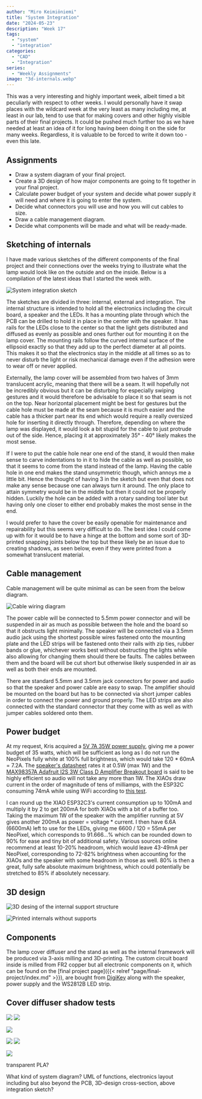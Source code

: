 ```yaml
---
author: "Miro Keimiöniemi"
title: "System Integration"
date: "2024-05-23"
description: "Week 17"
tags: 
  - "system"
  - "integration"
categories: 
  - "CAD"
  - "Integration"
series: 
  - "Weekly Assignments"
image: "3d-internals.webp"
---
```


This was a very interesting and highly important week, albeit timed a bit peculiarly with respect to other weeks. I would personally have it swap places with the wildcard week at the very least as many including me, at least in our lab, tend to use that for making covers and other highly visible parts of their final projects. It could be pushed much further too as we have needed at least an idea of it for long having been doing it on the side for many weeks. Regardless, it is valuable to be forced to write it down too - even this late. 

## Assignments

- Draw a system diagram of your final project.
- Create a 3D design of how major components are going to fit together in your final project.
- Calculate power budget of your system and decide what power supply it will need and where it is going to enter the system.
- Decide what connectors you will use and how you will cut cables to size.
- Draw a cable management diagram.
- Decide what components will be made and what will be ready-made.

## Sketching of internals

I have made various sketches of the different components of the final project and their connections over the weeks trying to illustrate what the lamp would look like on the outside and on the inside. Below is a compilation of the latest ideas that I started the week with. 

![System integration sketch](system-integration-sketch.webp)

The sketches are divided in three: internal, external and integration. The internal structure is intended to hold all the electronics including the circuit board, a speaker and the LEDs. It has a mounting plate through which the PCB can be drilled to hold it in place in the center with the speaker. It has rails for the LEDs close to the center so that the light gets distributed and diffused as evenly as possible and ones further out for mounting it on the lamp cover. The mounting rails follow the curved internal surface of the ellipsoid exactly so that they add up to the perfect diameter at all points. This makes it so that the electronics stay in the middle at all times so as to never disturb the light or risk mechanical damage  even if the adhesion were to wear off or never applied.

Externally, the lamp cover will be assembled from two halves of 3mm translucent acrylic, meaning that there will be a seam. It will hopefully not be incredibly obvious but it can be disturbing for especially swiping gestures and it would therefore be advisable to place it so that seam is not on the top. Near horizontal placement might be best for gestures but the cable hole must be made at the seam because it is much easier and the cable has a thicker part near its end which would require a really oversized hole for inserting it directly through. Therefore, depending on where the lamp was displayed, it would look a bit stupid for the cable to just protrude out of the side. Hence, placing it at approximately 35° - 40° likely makes the most sense. 

If I were to put the cable hole near one end of the stand, it would then make sense to carve indentations to in it to hide the cable as well as possible, so that it seems to come from the stand instead of the lamp. Having the cable hole in one end makes the stand unsymmetric though, which annoys me a little bit. Hence the thought of having 3 in the sketch but even that does not make any sense because one can always turn it around. The only place to attain symmetry would be in the middle but then it could not be properly hidden. Luckily the hole can be added with a rotary sanding tool later but having only one closer to either end probably makes the most sense in the end. 

I would prefer to have the cover be easily openable for maintenance and repairability but this seems very difficult to do. The best idea I could come up with for it would be to have a hinge at the bottom and some sort of 3D-printed snapping joints below the top but these likely be an issue due to creating shadows, as seen below, even if they were printed from a somewhat translucent material. 

## Cable management

Cable management will be quite minimal as can be seen from the below diagram. 

![Cable wiring diagram](wiring-diagram.webp)

The power cable will be connected to 5.5mm power connector and will be suspended in air as much as possible between the hole and the board so that it obstructs light minimally. The speaker will be connected via a 3.5mm audio jack using the shortest possible wires fastened onto the mounting plate and the LED strips will be fastened onto their rails with zip ties, rubber bands or glue, whichever works best without obstructing the lights while also allowing for changing them should there be faults. The cables between them and the board will be cut short but otherwise likely suspended in air as well as both their ends are mounted.

There are standard 5.5mm and 3.5mm jack connectors for power and audio so that the speaker and power cable are easy to swap. The amplifier should be mounted on the board but has to be connected via short jumper cables in order to connect the power and ground properly. The LED strips are also connected with the standard connector that they come with as well as with jumper cables soldered onto them.

## Power budget

At my request, Kris acquired a [5V 7A 35W power supply](https://www.digikey.gr/en/products/detail/tt-electronics-power-partners-inc/PEAMD50-10-B2/15838859), giving me a power budget of 35 watts, which will be sufficient as long as I do not run the NeoPixels fully white at 100% full brightness, which would take 120 * 60mA = 7.2A. The [speaker's datasheet](https://www.mspindy.com/spec-sheets/PSR-57N08A01-AQ.pdf) rates it at 0.5W (max 1W) and the [MAX98357A Adafruit I2S 3W Class D Amplifier Breakout board](https://www.adafruit.com/product/3006) is said to be highly efficient so audio will not take any more than 1W. The XIAOs draw current in the order of magnitude of tens of milliamps, with the ESP32C consuming 74mA while using WiFi according to [this test](https://files.seeedstudio.com/wiki/XIAO_WiFi/Resources/Seeed_Studio_XIAO_ESP32C3_Power_Consumption_Tests.pdf). 

I can round up the XIAO ESP32C3's current consumption up to 100mA and multiply it by 2 to get 200mA for both XIAOs with a bit of a buffer too. Taking the maximum 1W of the speaker with the amplifier running at 5V gives another 200mA as power = voltage * current. I then have 6.6A (6600mA) left to use for the LEDs, giving me 6600 / 120 = 55mA per NeoPixel, which corresponds to 91.666...% which can be rounded down to 90% for ease and tiny bit of additional safety. Various sources online recommend at least 10-20% headroom, which would leave 43-49mA per NeoPixel, corresponding to 72-82% brightness when accounting for the XIAOs and the speaker with some headroom in those as well. 80% is then a great, fully safe absolute maximum brightness, which could potentially be stretched to 85% if absolutely necessary. 

## 3D design

![3D desing of the internal support structure](3d-internals.webp)

![Printed internals without supports](3d-printed-internals.webp)

## Components

The lamp cover diffuser and the stand as well as the internal framework will be produced via 3-axis milling and 3D-printing. The custom circuit board inside is milled from FR2 copper but all electronic components on it, which can be found on the [final project page]({{< relref "page/final-project/index.md" >}}), are bought from [DigiKey](https://www.digikey.com/) along with the speaker, power supply and the WS2812B LED strip.

## Cover diffuser shadow tests

![](shadow-closer-distance.webp)
![](shadow-longer-distance.webp)

![](shadow-thin-strips.webp)

![](thin-wire-conductivity.webp)
![](very-thin-wire-conductivity.webp)

![](thin-wire-shadow.webp)

transparent PLA?

What kind of system diagram? UML of functions, electronics layout including but also beyond the PCB, 3D-design cross-section, above integration sketch?








